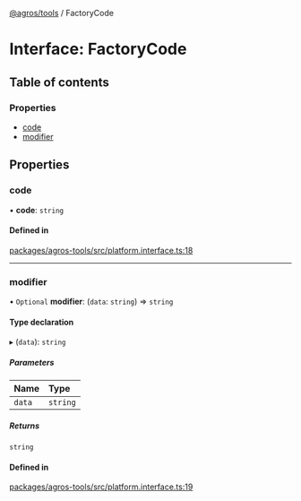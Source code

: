 [@agros/tools](../index.md) / FactoryCode

# Interface: FactoryCode

## Table of contents

### Properties

- [code](FactoryCode.md#code)
- [modifier](FactoryCode.md#modifier)

## Properties

### <a id="code" name="code"></a> code

• **code**: `string`

#### Defined in

[packages/agros-tools/src/platform.interface.ts:18](https://github.com/agrosjs/agros/blob/76cd863/packages/agros-tools/src/platform.interface.ts#L18)

___

### <a id="modifier" name="modifier"></a> modifier

• `Optional` **modifier**: (`data`: `string`) => `string`

#### Type declaration

▸ (`data`): `string`

##### Parameters

| Name | Type |
| :------ | :------ |
| `data` | `string` |

##### Returns

`string`

#### Defined in

[packages/agros-tools/src/platform.interface.ts:19](https://github.com/agrosjs/agros/blob/76cd863/packages/agros-tools/src/platform.interface.ts#L19)
